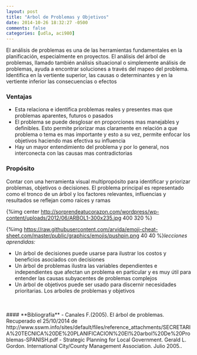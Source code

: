 ```yaml
---
layout: post
title: "Arbol de Problemas y Objetivos"
date: 2014-10-26 18:32:27 -0500
comments: false
categories: [udla, aci980]
---
```


El análisis de problemas es una de las herramientas fundamentales en la
planificación, especialmente en proyectos. El análisis del árbol de
problemas, llamado también análisis situacional o simplemente análisis
de problemas, ayuda a encontrar soluciones a través del mapeo del
problema. Identifica en la vertiente superior, las causas o
determinantes y en la vertiente inferior las consecuencias o efectos

### Ventajas

- Esta relaciona e identifica problemas reales y presentes mas que
  problemas aparentes, futuros o pasados
- El problema se puede desglosar en proporciones mas manejables y
  definibles. Esto permite priorizar mas claramente en relación a que
  problema o tema es mas importante y esto a su vez, permite enfocar los
  objetivos haciendo mas efectiva su influencia
- Hay un mayor entendimiento del problema y por lo general, nos
  interconecta con las causas mas contradictorias

<!--more-->

### Propósito

Contar con una herramienta visual multipropósito para identificar y
priorizar problemas, objetivos o decisiones. El problema principal es
representado como el tronco de un árbol y los factores relevantes,
influencias y resultados se reflejan como raíces y ramas

{%img center http://sorprendeatucorazon.com/wordpress/wp-content/uploads/2012/06/ARBOL1-300x235.jpg 400 320 %}

  {%img https://raw.githubusercontent.com/arvida/emoji-cheat-sheet.com/master/public/graphics/emojis/pushpin.png 40 40 %}_lecciones aprendidas:_

  * Un árbol de decisiones puede usarse para ilustrar los costos y
    beneficios asociados con decisiones
  * Un árbol de problemas ilustra las variables dependientes e
    independientes que afectan un problema en particular y es muy útil
    para entender las causas subyacentes de problemas complejos
  * Un árbol de objetivos puede ser usado para discernir necesidades
    prioritarias. Los arboles de problemas y objetivos



</br>
</br>
#### **Bibliografía**
  - Canales F.(2005). El árbol de problemas. Recuperado el 25/10/2014 de
    http://www.sswm.info/sites/default/files/reference_attachments/SECRETARIA%20TECNICA%20DE%20PLANIFICACION%20El%20arbol%20De%20Problemas-SPANISH.pdf
  - Strategic Planning for Local Government. Gerald L. Gordon.
    International City/County Management Association. Julio 2005..

